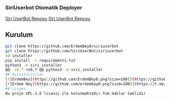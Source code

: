 
### SiriUserbot Otomatik Deployer

[Siri UserBot Reposu](https://github.com/SiriUserBot/siriuserbot)
[Siri UserBot Reposu](https://github.com/ErdemBey0/siriuserbot)

## Kurulum
```sh
git clone https://github.com/ErdemBey0/siriuserbot 
git clone https://github.com/SiriUserBot/siriuserbot 
cd installer
pip install -r requirements.txt
python3 -m siri_installer
@@ -18,7 +18,7 @@ python3 -m siri_installer
## Geliştiriciler
[![ErdemBey](https://github.com/ErdemBey0.png?size=100)](https://github.com/ErdemBey0) [![Berce](https://github.com/must4f.png?size=100)](https://t.me/siriuserbot)
[![Erdem Bey](https://github.com/erdembey0.png?size=100)](https://t.me/siriuserbot)
## Lisans
Bu proje GPL-3.0 lisansı ile korunmaktadır.Tum Haklar Saklıdır
